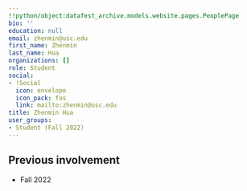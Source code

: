 ```yaml
---
!!python/object:datafest_archive.models.website.pages.PeoplePage
bio: ''
education: null
email: zhenmin@usc.edu
first_name: Zhenmin
last_name: Hua
organizations: []
role: Student
social:
- !Social
  icon: envelope
  icon_pack: fas
  link: mailto:zhenmin@usc.edu
title: Zhenmin Hua
user_groups:
- Student (Fall 2022)
---
```



## Previous involvement

* Fall 2022


